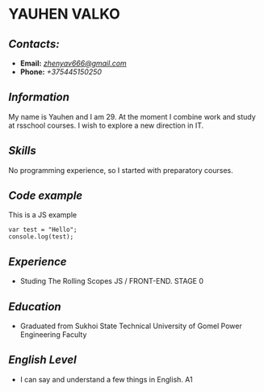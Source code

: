 # **YAUHEN VALKO**
## *Contacts:*
* **Email:** *zhenyav666@gmail.com*
* **Phone:** *+375445150250*
## *Information* 
My name is Yauhen and I am 29. At the moment I combine work and study at rsschool courses. I wish to explore a new direction in IT.
## *Skills* 
No programming experience, so I started with preparatory courses.
## *Code example* 
This is a JS example
```
var test = "Hello";
console.log(test);
```
## *Experience* 
* Studing The Rolling Scopes JS / FRONT-END. STAGE 0
## *Education*
* Graduated from Sukhoi State Technical University of Gomel Power Engineering Faculty
## *English Level*
* I can say and understand a few things in English.	A1